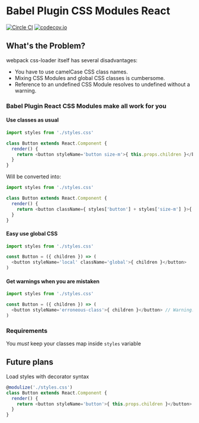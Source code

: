 # Babel Plugin CSS Modules React
[![Circle CI](https://circleci.com/gh/Nitive/babel-plugin-css-modules-react.svg?style=svg)](https://circleci.com/gh/Nitive/babel-plugin-css-modules-react)
[![codecov.io](https://codecov.io/github/Nitive/babel-plugin-css-modules-react/coverage.svg?branch=master)](https://codecov.io/github/Nitive/babel-plugin-css-modules-react?branch=master)


## What's the Problem?
webpack css-loader itself has several disadvantages:

- You have to use camelCase CSS class names.
- Mixing CSS Modules and global CSS classes is cumbersome.
- Reference to an undefined CSS Module resolves to undefined without a warning.

### Babel Plugin React CSS Modules make all work for you

#### Use classes as usual
```javascript
import styles from './styles.css'

class Button extends React.Component {
  render() {
    return <button styleName='button size-m'>{ this.props.children }</button>
  }
}
```
Will be converted into:
```javascript
import styles from './styles.css'

class Button extends React.Component {
  render() {
    return <button className={ styles['button'] + styles['size-m'] }>{ this.props.children }</button>
  }
}
```

#### Easy use global CSS
```javascript
import styles from './styles.css'

const Button = ({ children }) => (
  <button styleName='local' className='global'>{ children }</button>
)
```

#### Get warnings when you are mistaken
```javascript
import styles from './styles.css'

const Button = ({ children }) => (
  <button styleName='erroneous-class'>{ children }</button> // Warning: Class .erroneous-class is not specified in your css file
)
```

### Requirements
You *must* keep your classes map inside `styles` variable

## Future plans
Load styles with decorator syntax

```javascript
@modulize('./styles.css')
class Button extends React.Component {
  render() {
    return <button styleName='button'>{ this.props.children }</button>
  }
}
```
